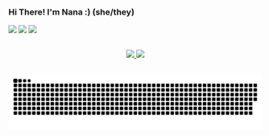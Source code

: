 ### Hi There! I'm Nana :) (she/they)

   <div>
  <a href="https://instagram.com/prazer.nanna" target="_blank"><img src="https://img.shields.io/badge/-Instagram-%23E4405F?style=for-the-badge&logo=instagram&logoColor=white" target="_blank"></a>
  <a href = "mailto:giosilva.3008@gmail.com"><img src="https://img.shields.io/badge/-Gmail-%23333?style=for-the-badge&logo=gmail&logoColor=white" target="_blank"></a>
  <a href="https://www.linkedin.com/in/giovana-amaral-1616631b6" target="_blank"><img src="https://img.shields.io/badge/-LinkedIn-%230077B5?style=for-the-badge&logo=linkedin&logoColor=white" target="_blank"></a> 
    
  ##
  
</div>
<div align="center">
  <a href="https://github.com/giovansilva">
  <img height="180em" src="https://github-readme-stats.vercel.app/api?username=giovansilva&show_icons=true&theme=dark&include_all_commits=true&count_private=true"/>
  <img height="180em" src="https://github-readme-stats.vercel.app/api/top-langs/?username=giovansilva&layout=compact&langs_count=7&theme=dark"/>
</div> 
 
 ## 
    
 ![Snake animation](https://github.com/giovansilva/giovansilva/blob/output/github-contribution-grid-snake.svg)
 
</div> 
